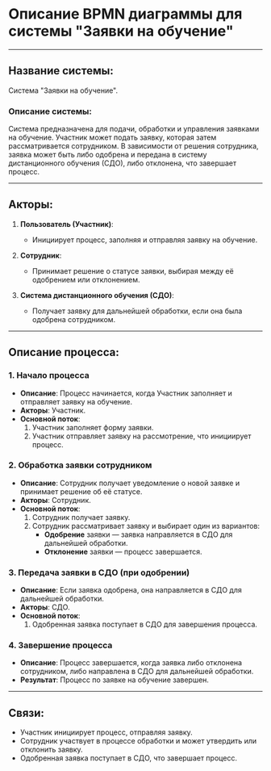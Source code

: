 # Описание BPMN диаграммы для системы "Заявки на обучение"

---

## Название системы:  
Система "Заявки на обучение".

### Описание системы:  
Система предназначена для подачи, обработки и управления заявками на обучение. Участник может подать заявку, которая затем рассматривается сотрудником. В зависимости от решения сотрудника, заявка может быть либо одобрена и передана в систему дистанционного обучения (СДО), либо отклонена, что завершает процесс.

---

## Акторы:

1. **Пользователь (Участник)**:
   - Инициирует процесс, заполняя и отправляя заявку на обучение.

2. **Сотрудник**:
   - Принимает решение о статусе заявки, выбирая между её одобрением или отклонением.

3. **Система дистанционного обучения (СДО)**:
   - Получает заявку для дальнейшей обработки, если она была одобрена сотрудником.

---

## Описание процесса:

### 1. Начало процесса  
   - **Описание**: Процесс начинается, когда Участник заполняет и отправляет заявку на обучение.
   - **Акторы**: Участник.
   - **Основной поток**: 
      1. Участник заполняет форму заявки.
      2. Участник отправляет заявку на рассмотрение, что инициирует процесс.

### 2. Обработка заявки сотрудником  
   - **Описание**: Сотрудник получает уведомление о новой заявке и принимает решение об её статусе.
   - **Акторы**: Сотрудник.
   - **Основной поток**: 
      1. Сотрудник получает заявку.
      2. Сотрудник рассматривает заявку и выбирает один из вариантов:
         - **Одобрение** заявки — заявка направляется в СДО для дальнейшей обработки.
         - **Отклонение** заявки — процесс завершается.

### 3. Передача заявки в СДО (при одобрении)  
   - **Описание**: Если заявка одобрена, она направляется в СДО для дальнейшей обработки.
   - **Акторы**: СДО.
   - **Основной поток**: 
      1. Одобренная заявка поступает в СДО для завершения процесса.

### 4. Завершение процесса  
   - **Описание**: Процесс завершается, когда заявка либо отклонена сотрудником, либо направлена в СДО для дальнейшей обработки.
   - **Результат**: Процесс по заявке на обучение завершен.

---

## Связи:

- Участник инициирует процесс, отправляя заявку.
- Сотрудник участвует в процессе обработки и может утвердить или отклонить заявку.
- Одобренная заявка поступает в СДО, что завершает процесс.
